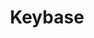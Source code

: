 ---
blog: https://keybase.io/blog
codehost: https://github.com/keybase
font:
  google: https://fonts.google.com/specimen/Open+Sans
  name: Open Sans
  url: https://en.wikipedia.org/wiki/Open_Sans
images:
- keybase-tile.svg
- keybase-official.svg
- keybase-icon.svg
logohandle: keybase
sort: keybase
title: Keybase
website: https://keybase.io/
wikipedia: https://en.wikipedia.org/wiki/Keybase
---